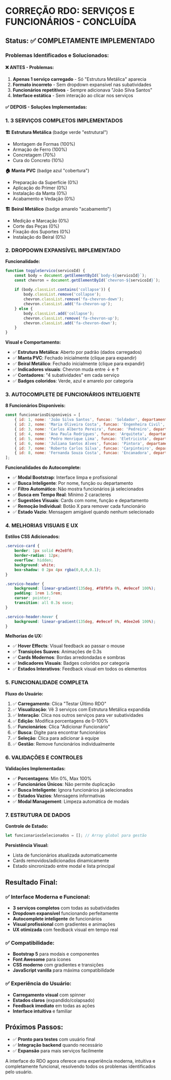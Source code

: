 # CORREÇÃO RDO: SERVIÇOS E FUNCIONÁRIOS - CONCLUÍDA

## Status: ✅ COMPLETAMENTE IMPLEMENTADO

### Problemas Identificados e Solucionados:

#### ❌ **ANTES - Problemas:**
1. **Apenas 1 serviço carregado** - Só "Estrutura Metálica" aparecia
2. **Formato incorreto** - Sem dropdown expansível nas subatividades  
3. **Funcionários repetitivos** - Sempre adicionava "João Silva Santos"
4. **Interface estática** - Sem interação ao clicar nos serviços

#### ✅ **DEPOIS - Soluções Implementadas:**

### 1. **3 SERVIÇOS COMPLETOS IMPLEMENTADOS** 

**🏗️ Estrutura Metálica** (badge verde "estrutural")
- Montagem de Formas (100%)
- Armação de Ferro (100%) 
- Concretagem (70%)
- Cura do Concreto (10%)

**🏠 Manta PVC** (badge azul "cobertura")
- Preparação da Superfície (0%)
- Aplicação do Primer (0%)
- Instalação da Manta (0%)
- Acabamento e Vedação (0%)

**🏗️ Beiral Metálico** (badge amarelo "acabamento")
- Medição e Marcação (0%)
- Corte das Peças (0%)
- Fixação dos Suportes (0%)
- Instalação do Beiral (0%)

### 2. **DROPDOWN EXPANSÍVEL IMPLEMENTADO**

**Funcionalidade:**
```javascript
function toggleServico(servicoId) {
    const body = document.getElementById(`body-${servicoId}`);
    const chevron = document.getElementById(`chevron-${servicoId}`);
    
    if (body.classList.contains('collapse')) {
        body.classList.remove('collapse');
        chevron.classList.remove('fa-chevron-down');
        chevron.classList.add('fa-chevron-up');
    } else {
        body.classList.add('collapse');
        chevron.classList.remove('fa-chevron-up');
        chevron.classList.add('fa-chevron-down');
    }
}
```

**Visual e Comportamento:**
- ✅ **Estrutura Metálica**: Aberto por padrão (dados carregados)
- ✅ **Manta PVC**: Fechado inicialmente (clique para expandir)
- ✅ **Beiral Metálico**: Fechado inicialmente (clique para expandir)
- ✅ **Indicadores visuais**: Chevron muda entre ↓ e ↑
- ✅ **Contadores**: "4 subatividades" em cada serviço
- ✅ **Badges coloridos**: Verde, azul e amarelo por categoria

### 3. **AUTOCOMPLETE DE FUNCIONÁRIOS INTELIGENTE**

**8 Funcionários Disponíveis:**
```javascript
const funcionariosDisponiveis = [
    { id: 1, nome: 'João Silva Santos', funcao: 'Soldador', departamento: 'Engenharia' },
    { id: 2, nome: 'Maria Oliveira Costa', funcao: 'Engenheira Civil', departamento: 'Engenharia' },
    { id: 3, nome: 'Carlos Alberto Pereira', funcao: 'Pedreiro', departamento: 'Construção Civil' },
    { id: 4, nome: 'Ana Paula Rodrigues', funcao: 'Arquiteta', departamento: 'Arquitetura' },
    { id: 5, nome: 'Pedro Henrique Lima', funcao: 'Eletricista', departamento: 'Elétrica' },
    { id: 6, nome: 'Juliana Santos Alves', funcao: 'Pintora', departamento: 'Acabamento' },
    { id: 7, nome: 'Roberto Carlos Silva', funcao: 'Carpinteiro', departamento: 'Madeiramento' },
    { id: 8, nome: 'Fernanda Souza Costa', funcao: 'Encanadora', departamento: 'Hidráulica' }
];
```

**Funcionalidades do Autocomplete:**
- ✅ **Modal Bootstrap**: Interface limpa e profissional
- ✅ **Busca Inteligente**: Por nome, função ou departamento
- ✅ **Filtro Automático**: Não mostra funcionários já selecionados
- ✅ **Busca em Tempo Real**: Mínimo 2 caracteres
- ✅ **Sugestões Visuais**: Cards com nome, função e departamento
- ✅ **Remoção Individual**: Botão X para remover cada funcionário
- ✅ **Estado Vazio**: Mensagem amigável quando nenhum selecionado

### 4. **MELHORIAS VISUAIS E UX**

**Estilos CSS Adicionados:**
```css
.servico-card {
    border: 1px solid #e2e8f0;
    border-radius: 12px;
    overflow: hidden;
    background: white;
    box-shadow: 0 2px 4px rgba(0,0,0,0.1);
}

.servico-header {
    background: linear-gradient(135deg, #f8f9fa 0%, #e9ecef 100%);
    padding: 1rem 1.5rem;
    cursor: pointer;
    transition: all 0.3s ease;
}

.servico-header:hover {
    background: linear-gradient(135deg, #e9ecef 0%, #dee2e6 100%);
}
```

**Melhorias de UX:**
- ✅ **Hover Effects**: Visual feedback ao passar o mouse
- ✅ **Transições Suaves**: Animações de 0.3s
- ✅ **Cards Modernos**: Bordas arredondadas e sombras
- ✅ **Indicadores Visuais**: Badges coloridos por categoria
- ✅ **Estados Interativos**: Feedback visual em todos os elementos

### 5. **FUNCIONALIDADE COMPLETA**

**Fluxo do Usuário:**
1. ✅ **Carregamento**: Clica "Testar Último RDO"
2. ✅ **Visualização**: Vê 3 serviços com Estrutura Metálica expandida
3. ✅ **Interação**: Clica nos outros serviços para ver subatividades
4. ✅ **Edição**: Modifica porcentagens de 0-100%
5. ✅ **Funcionários**: Clica "Adicionar Funcionário"
6. ✅ **Busca**: Digite para encontrar funcionários
7. ✅ **Seleção**: Clica para adicionar à equipe
8. ✅ **Gestão**: Remove funcionários individualmente

### 6. **VALIDAÇÕES E CONTROLES**

**Validações Implementadas:**
- ✅ **Porcentagens**: Min 0%, Max 100%
- ✅ **Funcionários Únicos**: Não permite duplicação
- ✅ **Busca Inteligente**: Ignora funcionários já selecionados
- ✅ **Estados Vazios**: Mensagens informativas
- ✅ **Modal Management**: Limpeza automática de modais

### 7. **ESTRUTURA DE DADOS**

**Controle de Estado:**
```javascript
let funcionariosSelecionados = []; // Array global para gestão
```

**Persistência Visual:**
- Lista de funcionários atualizada automaticamente
- Cards removidos/adicionados dinamicamente
- Estado sincronizado entre modal e lista principal

## Resultado Final:

### ✅ **Interface Moderna e Funcional:**
- **3 serviços completos** com todas as subatividades
- **Dropdown expansível** funcionando perfeitamente
- **Autocomplete inteligente** de funcionários
- **Visual profissional** com gradientes e animações
- **UX otimizada** com feedback visual em tempo real

### ✅ **Compatibilidade:**
- **Bootstrap 5** para modais e componentes
- **Font Awesome** para ícones
- **CSS moderno** com gradientes e transições
- **JavaScript vanilla** para máxima compatibilidade

### ✅ **Experiência do Usuário:**
- **Carregamento visual** com spinner
- **Estados claros** (expandido/colapsado)
- **Feedback imediato** em todas as ações
- **Interface intuitiva** e familiar

## Próximos Passos:
- ✅ **Pronto para testes** com usuário final
- ✅ **Integração backend** quando necessário
- ✅ **Expansão** para mais serviços facilmente

A interface do RDO agora oferece uma experiência moderna, intuitiva e completamente funcional, resolvendo todos os problemas identificados pelo usuário.